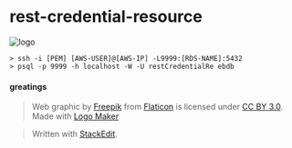 rest-credential-resource
===================

![logo](http://toto-castaldi.github.io/cdn/images/rest-credential-resource-logo.png "http://logomakr.com/0BKsDJ")

``` 
> ssh -i [PEM] [AWS-USER]@[AWS-IP] -L9999:[RDS-NAME]:5432
> psql -p 9999 -h localhost -W -U restCredentialRe ebdb
```

#### greatings

>Web graphic by <a href="http://www.freepik.com/">Freepik</a> from <a href="http://www.flaticon.com/">Flaticon</a> is licensed under <a href="http://creativecommons.org/licenses/by/3.0/" title="Creative Commons BY 3.0">CC BY 3.0</a>. Made with <a href="http://logomakr.com" title="Logo Maker">Logo Maker</a>

> Written with [StackEdit](https://stackedit.io/).